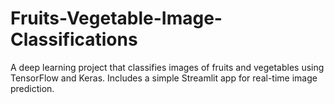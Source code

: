 # Fruits-Vegetable-Image-Classifications
A deep learning project that classifies images of fruits and vegetables using TensorFlow and Keras. Includes a simple Streamlit app for real-time image prediction.
